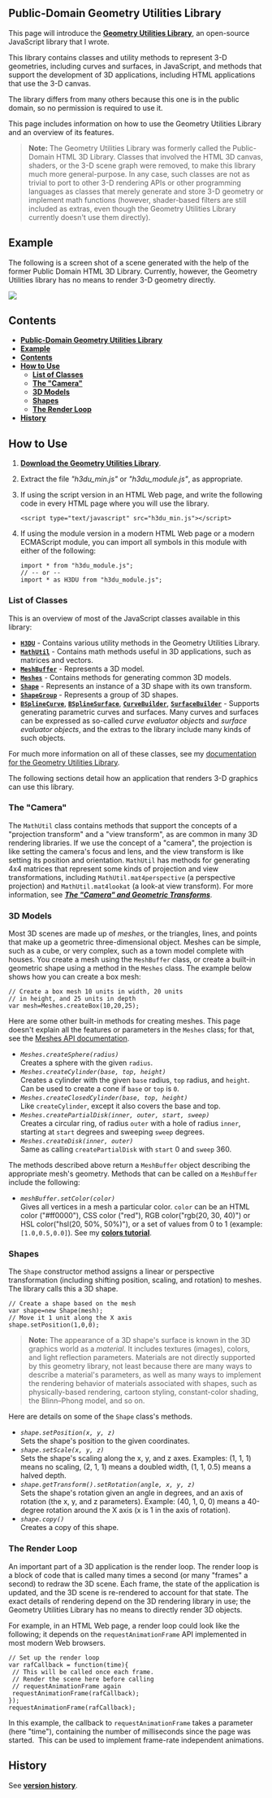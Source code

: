 <a id=Public_Domain_Geometry_Utilities_Library></a>
## Public-Domain Geometry Utilities Library

This page will introduce the [**Geometry Utilities Library**](https://github.com/peteroupc/html3dutil), an open-source JavaScript library that I wrote.

This library contains classes and utility methods to represent 3-D geometries, including curves and surfaces, in JavaScript, and methods that support the development of 3D applications, including HTML applications that use the 3-D canvas.

The library differs from many others because this one is in the public domain, so no permission is required to use it.

This page includes information on how to use the Geometry Utilities Library and an overview of its features.

> **Note:** The Geometry Utilities Library was formerly called the Public-Domain HTML 3D Library.  Classes that involved the HTML 3D canvas, shaders, or the 3-D scene graph were removed, to make this library much more general-purpose.  In any case, such classes are not as trivial to port to other 3-D rendering APIs or other programming languages as classes that merely generate and store 3-D geometry or implement math functions (however, shader-based filters are still included as extras, even though the Geometry Utilities Library currently doesn't use them directly).

<a id=Example></a>
## Example

The following is a screen shot of a scene generated with the help of the former Public Domain HTML 3D Library.  Currently, however, the Geometry Utilities library has no means to render 3-D geometry directly.

![](https://peteroupc.github.io/html3dutil/html3d.png)

<a id=Contents></a>
## Contents

- [**Public-Domain Geometry Utilities Library**](#Public_Domain_Geometry_Utilities_Library)
- [**Example**](#Example)
- [**Contents**](#Contents)
- [**How to Use**](#How_to_Use)
    - [**List of Classes**](#List_of_Classes)
    - [**The "Camera"**](#The_Camera)
    - [**3D Models**](#3D_Models)
    - [**Shapes**](#Shapes)
    - [**The Render Loop**](#The_Render_Loop)
- [**History**](#History)

<a id=How_to_Use></a>
## How to Use

1. [**Download the Geometry Utilities Library**](https://github.com/peteroupc/html3dutil/releases).
2. Extract the file <i>"h3du_min.js"</i> or <i>"h3du_module.js"</i>, as appropriate.
3.  If using the script version in an HTML Web page, and write the following code in every HTML page where you will use the library.

        <script type="text/javascript" src="h3du_min.js"></script>

4.  If using the module version in a modern HTML Web page or a modern ECMAScript module, you can import all symbols in this module with either of the following:

        import * from "h3du_module.js";
        // -- or --
        import * as H3DU from "h3du_module.js";

<a id=List_of_Classes></a>
### List of Classes
This is an overview of most of the JavaScript classes available in this library:

* [**`H3DU`**](https://peteroupc.github.io/html3dutil/html) - Contains various utility methods in the Geometry Utilities Library.
* [**`MathUtil`**](https://peteroupc.github.io/html3dutil/MathUtil.html) - Contains math methods useful in 3D applications, such as matrices and vectors.
* [**`MeshBuffer`**](https://peteroupc.github.io/html3dutil/MeshBuffer.html) - Represents a 3D model.
* [**`Meshes`**](https://peteroupc.github.io/html3dutil/Meshes.html) - Contains methods for generating common 3D models.
* [**`Shape`**](https://peteroupc.github.io/html3dutil/Shape.html) - Represents an instance of a 3D shape with its own transform.
* [**`ShapeGroup`**](https://peteroupc.github.io/html3dutil/ShapeGroup.html) - Represents a group of 3D shapes.
*  [**`BSplineCurve`**](https://peteroupc.github.io/html3dutil/BSplineCurve.html),
 [**`BSplineSurface`**](https://peteroupc.github.io/html3dutil/BSplineSurface.html),
 [**`CurveBuilder`**](https://peteroupc.github.io/html3dutil/CurveBuilder.html),
 [**`SurfaceBuilder`**](https://peteroupc.github.io/html3dutil/SurfaceBuilder.html) - Supports generating parametric curves and surfaces. Many curves and surfaces can be expressed as so-called _curve evaluator objects_ and _surface evaluator objects_, and the extras to the library include many kinds of such objects.

For much more information on all of these classes, see my <a href="https://peteroupc.github.io/html3dutil">documentation for the Geometry Utilities Library</a>.

The following sections detail how an application that renders 3-D graphics can use this library.

<a id=The_Camera></a>
### The "Camera"

The `MathUtil` class contains methods that support the concepts of a "projection transform" and a "view transform", as are common in many 3D rendering libraries. If we
use the concept of a "camera", the projection is like setting the camera&#39;s focus and lens, and the view transform is like setting its position and orientation. `MathUtil` has methods for generating 4x4 matrices that represent some kinds of projection and view transformations, including `MathUtil.mat4perspective` (a perspective projection) and `MathUtil.mat4lookat` (a look-at view transform). For more information, see [**_The "Camera" and Geometric Transforms_**](http://www.codeproject.com/Tips/989978/The-Camera-and-the-Projection-and-View-Transforms).

<a id=3D_Models></a>
### 3D Models

Most 3D scenes are made up of _meshes_, or the triangles, lines, and points that make up a geometric three-dimensional object. Meshes can be simple, such as a cube, or very complex, such as a town model complete with houses. You create a mesh using the `MeshBuffer` class, or create a built-in geometric shape using a method in the `Meshes` class. The example below shows how you can create a box mesh:

    // Create a box mesh 10 units in width, 20 units
    // in height, and 25 units in depth
    var mesh=Meshes.createBox(10,20,25);

Here are some other built-in methods for creating meshes. This page doesn&#39;t explain all the features or parameters in the `Meshes` class; for that, see the
<a href="http://peteroupc.github.io/html3dutil/Meshes.html">Meshes API documentation</a>.

  * <dfn>`Meshes.createSphere(radius)`</dfn>
  <br>Creates a sphere with the given `radius`.
  * <dfn>`Meshes.createCylinder(base, top, height)`</dfn>
  <br>Creates a cylinder with the given `base` radius, `top` radius, and `height`. Can be used
  to create a cone if `base` or `top` is `0`.
  * <dfn>`Meshes.createClosedCylinder(base, top, height)`</dfn>
  <br>Like `createCylinder`, except it also covers the base and top.
  * <dfn>`Meshes.createPartialDisk(inner, outer, start, sweep)`</dfn>
  <br>Creates a circular ring, of radius `outer` with a hole of radius `inner`, starting at `start`
  degrees and sweeping `sweep` degrees.
  * <dfn>`Meshes.createDisk(inner, outer)`</dfn>
  <br>Same as calling `createPartialDisk` with `start` 0 and `sweep` 360.

The methods described above return a `MeshBuffer` object describing the appropriate mesh's geometry.  Methods that can be called on a `MeshBuffer` include the following:

  * <dfn>`meshBuffer.setColor(color)`</dfn>
  <br>Gives all vertices in a mesh a particular color. `color` can be an HTML color ("#ff0000"), CSS color ("red"), RGB color("rgb(20, 30, 40)") or HSL color("hsl(20, 50%, 50%)"), or a set of values from 0 to 1 (example: `[1.0,0.5,0.0]`).
   See my [**colors tutorial**](https://peteroupc.github.io/html3dutil/tutorial-colors.html).

<a id=Shapes></a>
### Shapes

The `Shape` constructor method assigns a linear or perspective transformation (including shifting position, scaling, and rotation) to meshes.  The library calls this a 3D shape.

    // Create a shape based on the mesh
    var shape=new Shape(mesh);
    // Move it 1 unit along the X axis
    shape.setPosition(1,0,0);

> **Note:** The appearance of a 3D shape's surface is known in the 3D graphics world as a _material_. It includes textures (images), colors, and light reflection parameters. Materials are not directly supported by this geometry library, not least because there are many ways to describe a material's parameters, as well as many ways to implement the rendering behavior of materials associated with shapes, such as physically-based rendering, cartoon styling, constant-color shading, the Blinn&ndash;Phong model, and so on.

Here are details on some of the `Shape` class&#39;s methods.

  * <dfn>`shape.setPosition(x, y, z)`</dfn>
  <br>Sets the shape&#39;s position to the given coordinates.
  * <dfn>`shape.setScale(x, y, z)`</dfn>
  <br>Sets the shape&#39;s scaling along the x, y, and z axes. Examples: (1, 1, 1) means no scaling, (2, 1, 1) means a doubled width, (1, 1, 0.5) means a halved depth.
  * <dfn>`shape.getTransform().setRotation(angle, x, y, z)`</dfn>
  <br>Sets the shape&#39;s rotation given an angle in degrees, and an axis of rotation (the x, y, and z parameters). Example: (40, 1, 0, 0) means a 40-degree rotation around the X axis (x is 1 in the axis of rotation).
  * <dfn>`shape.copy()`</dfn>
  <br>Creates a copy of this shape.

<a id=The_Render_Loop></a>
### The Render Loop

An important part of a 3D application is the render loop. The render loop is a block of code that is called many times a second (or many "frames" a second) to redraw the 3D scene. Each frame, the state of the application is updated, and the 3D scene is re-rendered to account for that state. The exact details of rendering depend on the 3D rendering library in use; the Geometry Utilities Library has no means to directly render 3D objects.

For example, in an HTML Web page, a render loop could look like the following; it depends on the `requestAnimationFrame` API implemented in most modern Web browsers.

    // Set up the render loop
    var rafCallback = function(time){
     // This will be called once each frame.
     // Render the scene here before calling
     // requestAnimationFrame again
     requestAnimationFrame(rafCallback);
    });
    requestAnimationFrame(rafCallback);

In this example, the callback to `requestAnimationFrame` takes a parameter (here "time"), containing the number of milliseconds since the page was started.&nbsp; This can be used to implement frame-rate independent animations.

<a id=History></a>
## History

See [**version history**](https://peteroupc.github.io/html3dutil/tutorial-history.html).
